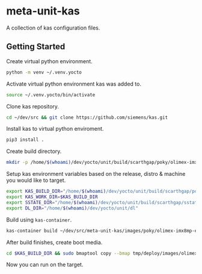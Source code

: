 # meta-unit-kas
A collection of kas configuration files.

## Getting Started
Create virtual python environment.
```bash
python -m venv ~/.venv.yocto
```

Activate virtual python environment kas was added to.
```bash
source ~/.venv.yocto/bin/activate
```

Clone kas repository.
```bash
cd ~/dev/src && git clone https://github.com/siemens/kas.git
```

Install kas to virtual python enviroment.
```bash
pip3 install .
```

Create build directory.
```bash
mkdir -p /home/$(whoami)/dev/yocto/unit/build/scarthgap/poky/olimex-imx8mp-evb
```

Setup kas environment variables based on the release, distro & machine you would like to target.
```bash
export KAS_BUILD_DIR="/home/$(whoami)/dev/yocto/unit/build/scarthgap/poky/olimex-imx8mp-evb/"
export KAS_WORK_DIR=$KAS_BUILD_DIR
export SSTATE_DIR="/home/$(whoami)/dev/yocto/unit/build/scarthgap/sstate/"
export DL_DIR="/home/$(whoami)/dev/yocto/unit/dl"
```

Build using `kas-container`.
```bash
kas-container build ~/dev/src/meta-unit-kas/images/poky/olimex-imx8mp-evb/core-image-base/scarthgap.yml
```

After build finishes, create boot media.
```bash
cd $KAS_BUILD_DIR && sudo bmaptool copy --bmap tmp/deploy/images/olimex-imx8mp-evb/core-image-base-olimex-imx8mp-evb.rootfs.wic.bmap tmp/deploy/images/olimex-imx8mp-evb/core-image-base-olimex-imx8mp-evb.rootfs.wic.gz /dev/mmcblk0
```

Now you can run on the target.
